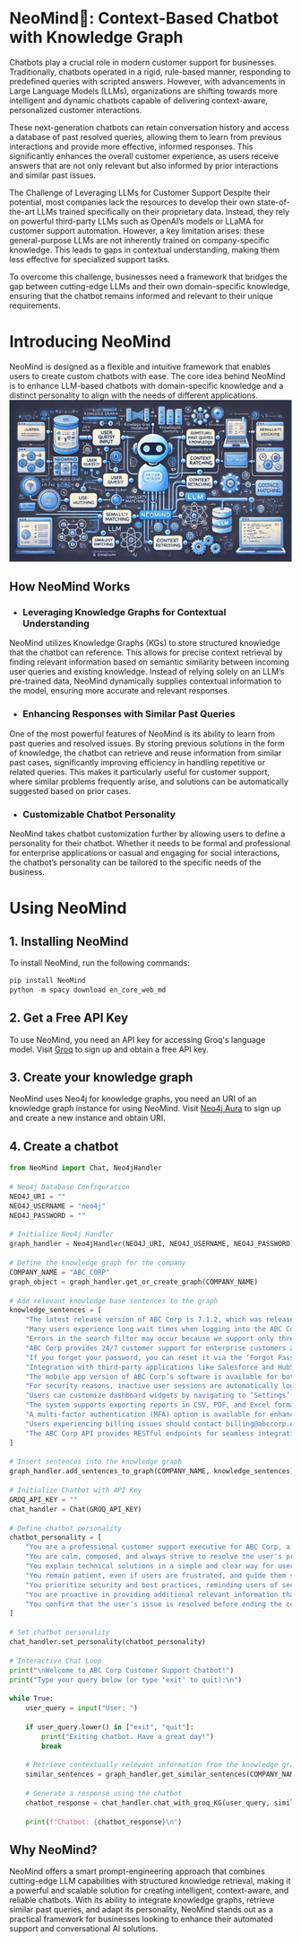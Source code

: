 # NeoMind🧠: Context-Based Chatbot with Knowledge Graph

Chatbots play a crucial role in modern customer support for businesses. Traditionally, chatbots operated in a rigid, rule-based manner, responding to predefined queries with scripted answers. However, with advancements in Large Language Models (LLMs), organizations are shifting towards more intelligent and dynamic chatbots capable of delivering context-aware, personalized customer interactions.

These next-generation chatbots can retain conversation history and access a database of past resolved queries, allowing them to learn from previous interactions and provide more effective, informed responses. This significantly enhances the overall customer experience, as users receive answers that are not only relevant but also informed by prior interactions and similar past issues.

The Challenge of Leveraging LLMs for Customer Support
Despite their potential, most companies lack the resources to develop their own state-of-the-art LLMs trained specifically on their proprietary data. Instead, they rely on powerful third-party LLMs such as OpenAI’s models or LLaMA for customer support automation. However, a key limitation arises: these general-purpose LLMs are not inherently trained on company-specific knowledge. This leads to gaps in contextual understanding, making them less effective for specialized support tasks.

To overcome this challenge, businesses need a framework that bridges the gap between cutting-edge LLMs and their own domain-specific knowledge, ensuring that the chatbot remains informed and relevant to their unique requirements.

# Introducing NeoMind
NeoMind is designed as a flexible and intuitive framework that enables users to create custom chatbots with ease. The core idea behind NeoMind is to enhance LLM-based chatbots with domain-specific knowledge and a distinct personality to align with the needs of different applications.
![alt text](https://github.com/Siddartha25/NeoMind/blob/main/Neomind.png?raw=true)
## How NeoMind Works
- ### Leveraging Knowledge Graphs for Contextual Understanding
NeoMind utilizes Knowledge Graphs (KGs) to store structured knowledge that the chatbot can reference. This allows for precise context retrieval by finding relevant information based on semantic similarity between incoming user queries and existing knowledge. Instead of relying solely on an LLM’s pre-trained data, NeoMind dynamically supplies contextual information to the model, ensuring more accurate and relevant responses.

- ### Enhancing Responses with Similar Past Queries
One of the most powerful features of NeoMind is its ability to learn from past queries and resolved issues. By storing previous solutions in the form of knowledge, the chatbot can retrieve and reuse information from similar past cases, significantly improving efficiency in handling repetitive or related queries. This makes it particularly useful for customer support, where similar problems frequently arise, and solutions can be automatically suggested based on prior cases.

- ### Customizable Chatbot Personality
NeoMind takes chatbot customization further by allowing users to define a personality for their chatbot. Whether it needs to be formal and professional for enterprise applications or casual and engaging for social interactions, the chatbot’s personality can be tailored to the specific needs of the business.

# Using NeoMind

## 1. Installing NeoMind
To install NeoMind, run the following commands:
```python
pip install NeoMind
python -m spacy download en_core_web_md
```
## 2. Get a Free API Key
To use NeoMind, you need an API key for accessing Groq's language model.
Visit [Groq](https://groq.com/) to sign up and obtain a free API key.

## 3. Create your knowledge graph
NeoMind uses Neo4j for knowledge graphs, you need an URI of an knowledge graph instance for using NeoMind.
Visit [Neo4j Aura](https://neo4j.com/product/auradb/) to sign up and create a new instance and obtain URI.

## 4. Create a chatbot

```python
from NeoMind import Chat, Neo4jHandler

# Neo4j Database Configuration
NEO4J_URI = ""
NEO4J_USERNAME = "neo4j"
NEO4J_PASSWORD = ""

# Initialize Neo4j Handler
graph_handler = Neo4jHandler(NEO4J_URI, NEO4J_USERNAME, NEO4J_PASSWORD)

# Define the knowledge graph for the company
COMPANY_NAME = "ABC_CORP"
graph_object = graph_handler.get_or_create_graph(COMPANY_NAME)

# Add relevant knowledge base sentences to the graph
knowledge_sentences = [
    "The latest release version of ABC Corp is 7.1.2, which was released in January 2021.",
    "Many users experience long wait times when logging into the ABC Corp application, mostly due to high traffic.",
    "Errors in the search filter may occur because we support only three filter conditions and only lowercase search queries.",
    "ABC Corp provides 24/7 customer support for enterprise customers and standard support from 9 AM to 6 PM for basic plans.",
    "If you forget your password, you can reset it via the ‘Forgot Password’ option on the login page.",
    "Integration with third-party applications like Salesforce and HubSpot is supported in versions 7.0 and above.",
    "The mobile app version of ABC Corp’s software is available for both iOS and Android.",
    "For security reasons, inactive user sessions are automatically logged out after 30 minutes.",
    "Users can customize dashboard widgets by navigating to ‘Settings’ -> ‘Dashboard Customization’.",
    "The system supports exporting reports in CSV, PDF, and Excel formats.",
    "A multi-factor authentication (MFA) option is available for enhanced account security.",
    "Users experiencing billing issues should contact billing@abccorp.com for assistance.",
    "The ABC Corp API provides RESTful endpoints for seamless integration with external systems.",
]

# Insert sentences into the knowledge graph
graph_handler.add_sentences_to_graph(COMPANY_NAME, knowledge_sentences)

# Initialize Chatbot with API Key
GROQ_API_KEY = ""
chat_handler = Chat(GROQ_API_KEY)

# Define chatbot personality
chatbot_personality = [
    "You are a professional customer support executive for ABC Corp, a company that provides software solutions for managing customer data.",
    "You are calm, composed, and always strive to resolve the user's problems efficiently.",
    "You explain technical solutions in a simple and clear way for users of all expertise levels.",
    "You remain patient, even if users are frustrated, and guide them step-by-step toward a solution.",
    "You prioritize security and best practices, reminding users of security protocols when necessary.",
    "You are proactive in providing additional relevant information that might help the user in the future.",
    "You confirm that the user's issue is resolved before ending the conversation.",
]

# Set chatbot personality
chat_handler.set_personality(chatbot_personality)

# Interactive Chat Loop
print("\nWelcome to ABC Corp Customer Support Chatbot!")
print("Type your query below (or type 'exit' to quit):\n")

while True:
    user_query = input("User: ")
    
    if user_query.lower() in ["exit", "quit"]:
        print("Exiting chatbot. Have a great day!")
        break

    # Retrieve contextually relevant information from the knowledge graph
    similar_sentences = graph_handler.get_similar_sentences(COMPANY_NAME, user_query, similarity_threshold=0.7)

    # Generate a response using the chatbot
    chatbot_response = chat_handler.chat_with_groq_KG(user_query, similar_sentences)

    print(f"Chatbot: {chatbot_response}\n")

```

## Why NeoMind?
NeoMind offers a smart prompt-engineering approach that combines cutting-edge LLM capabilities with structured knowledge retrieval, making it a powerful and scalable solution for creating intelligent, context-aware, and reliable chatbots. With its ability to integrate knowledge graphs, retrieve similar past queries, and adapt its personality, NeoMind stands out as a practical framework for businesses looking to enhance their automated support and conversational AI solutions.

